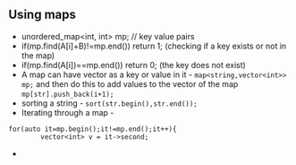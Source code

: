 ## Using maps
- unordered_map<int, int> mp;   // key value pairs
- if(mp.find(A[i]+B)!=mp.end()) return 1;  (checking if a key exists or not in the map)
- if(mp.find(A[i])==mp.end()) return 0; (the key does not exist)
- A map can have vector as a key or value in it - ```map<string,vector<int>> mp;``` and then do this to add values to the vector of the map ```mp[str].push_back(i+1);```
- sorting a string - ```sort(str.begin(),str.end());```
- Iterating through a map -
```
for(auto it=mp.begin();it!=mp.end();it++){
        vector<int> v = it->second;
```
-
